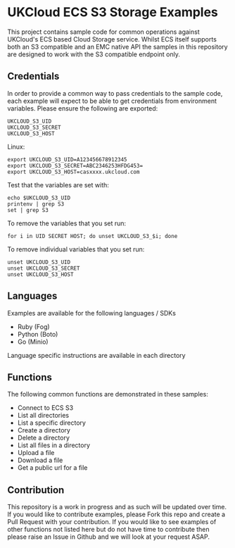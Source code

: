 # UKCloud ECS S3 Storage Examples

This project contains sample code for common operations against
UKCloud's ECS based Cloud Storage service. Whilst ECS itself
supports both an S3 compatible and an EMC native API the samples in this
repository are designed to work with the S3 compatible endpoint only.

## Credentials
In order to provide a common way to pass credentials to the sample code,
each example will expect to be able to get credentials from environment
variables. Please ensure the following are exported:

```
UKCLOUD_S3_UID
UKCLOUD_S3_SECRET
UKCLOUD_S3_HOST
```

Linux:
```
export UKCLOUD_S3_UID=A123456678912345
export UKCLOUD_S3_SECRET=ABC2346253HFDG453=
export UKCLOUD_S3_HOST=casxxxx.ukcloud.com
```

Test that the variables are set with:

```
echo $UKCLOUD_S3_UID
printenv | grep S3
set | grep S3
```

To remove the variables that you set run:

```
for i in UID SECRET HOST; do unset UKCLOUD_S3_$i; done
```

To remove individual variables that you set run:

```
unset UKCLOUD_S3_UID
unset UKCLOUD_S3_SECRET
unset UKCLOUD_S3_HOST
```


## Languages
Examples are available for the following languages / SDKs
- Ruby (Fog)
- Python (Boto)
- Go (Minio)

Language specific instructions are available in each directory

## Functions
The following common functions are demonstrated in these samples:

- Connect to ECS S3
- List all directories
- List a specific directory
- Create a directory
- Delete a directory
- List all files in a directory
- Upload a file
- Download a file
- Get a public url for a file

## Contribution
This repository is a work in progress and as such will be updated over
time. If you would like to contribute examples, please Fork this repo
and create a Pull Request with your contribution. 
If you would like to see examples of other functions not listed here but
do not have time to contribute then please raise an Issue in Github and
we will look at your request ASAP.
